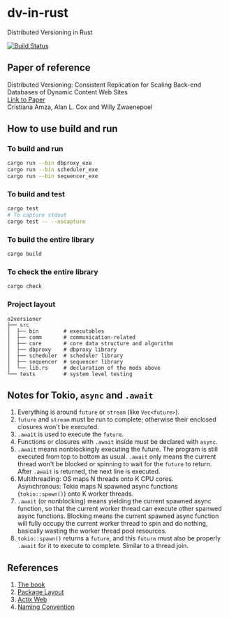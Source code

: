 # dv-in-rust
Distributed Versioning in Rust


[![Build Status][actions-badge]][actions-url]


[actions-badge]: https://github.com/lichen-liu/dv-in-rust/workflows/o2versioner-build/badge.svg
[actions-url]: https://github.com/lichen-liu/dv-in-rust/actions?query=workflow%3Ao2versioner-build


## Paper of reference
Distributed Versioning: Consistent Replication for Scaling Back-end Databases of Dynamic Content Web Sites  
[Link to Paper](https://www.eecg.utoronto.ca/~amza/papers/consistency.pdf)  
Cristiana Amza, Alan L. Cox and Willy Zwaenepoel  


## How to use build and run

### To build and run
```sh
cargo run --bin dbproxy_exe
cargo run --bin scheduler_exe
cargo run --bin sequencer_exe
```

### To build and test
```sh
cargo test
# To capture stdout
cargo test -- --nocapture
```

### To build the entire library
```sh
cargo build
```

### To check the entire library
```sh
cargo check
```

### Project layout
```
o2versioner
├── src  
│  ├── bin        # executables
│  ├── comm       # communication-related
│  ├── core       # core data structure and algorithm
│  ├── dbproxy    # dbproxy library
│  ├── scheduler  # scheduler library
│  ├── sequencer  # sequencer library
│  └── lib.rs     # declaration of the mods above
└── tests         # system level testing
```

## Notes for Tokio, `async` and `.await`
1. Everything is around `future` or `stream` (like `Vec<future>`).
2. `future` and `stream` must be run to complete; otherwise their enclosed closures won't be executed.
3. `.await` is used to execute the `future`.
4. Functions or closures with `.await` inside must be declared with `async`.
5. `.await` means nonblockingly executing the future. The program is still executed from top to bottom as usual.
`.await` only means the current thread won't be blocked or spinning to wait for the `future` to return.
After `.await` is returned, the next line is executed.
6. Multithreading: OS maps N threads onto K CPU cores.  
Asynchronous: Tokio maps N spawned async functions (`tokio::spawn()`) onto K worker threads.
7. `.await` (or nonblocking) means yielding the current spawned async function, so that the current worker thread can
execute other spanwed async functions. Blocking means the current spawned async function will fully occupy the current
worker thread to spin and do nothing, basically wasting the worker thread pool resources.
8. `tokio::spawn()` returns a `future`, and this `future` must also be properly `.await` for it to execute to complete.
Similar to a thread join.

## References
1. [The book](https://doc.rust-lang.org/book/title-page.html)  
2. [Package Layout](https://doc.rust-lang.org/cargo/guide/project-layout.html)  
3. [Actix Web](https://actix.rs/docs/getting-started/)
4. [Naming Convention](https://doc.rust-lang.org/1.0.0/style/style/naming/README.html)
